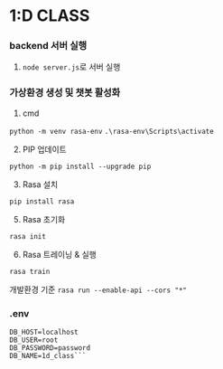 # 1:D CLASS

### backend 서버 실행

1. `node server.js`로 서버 실행

### 가상환경 생성 및 챗봇 활성화

1. cmd

  `python -m venv rasa-env`
  `.\rasa-env\Scripts\activate`

2. PIP 업데이트
   
  `python -m pip install --upgrade pip`

3. Rasa 설치
   
  `pip install rasa`

5. Rasa 초기화
   
  `rasa init`

6. Rasa 트레이닝 & 실행
   
  `rasa train`

  개발환경 기준
  `rasa run --enable-api --cors "*"`

### .env
```PORT=8080
DB_HOST=localhost
DB_USER=root
DB_PASSWORD=password
DB_NAME=1d_class```
